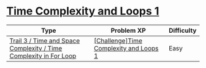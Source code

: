 # [Time Complexity and Loops 1](https://www.codetree.ai/trails/complete/curated-cards/challenge-time-complexity-and-for-loop-1)

|Type|Problem XP|Difficulty|
|---|---|---|
|[Trail 3 / Time and Space Complexity / Time Complexity in For Loop](https://www.codetree.ai/trail-info/novice-high/)|[[Challenge]Time Complexity and Loops 1](https://www.codetree.ai/trails/complete/curated-cards/challenge-time-complexity-and-for-loop-1/)|Easy|

